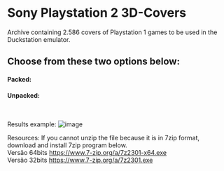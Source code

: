 # Sony Playstation 2 3D-Covers
Archive containing 2.586 covers of Playstation 1 games to be used in the Duckstation emulator.

<h2>Choose from these two options below:</h2>
<h4>Packed:</h4>
<h4>Unpacked:</h4>
<br>

Results example:
![image](https://github.com/andercard0/Playstation2_3DCovers/assets/43047877/22aa4a66-fbcc-4d07-848e-5e365b57bac0)


Resources:
If you cannot unzip the file because it is in 7zip format, download and install 7zip program below.
<br> Versão 64bits https://www.7-zip.org/a/7z2301-x64.exe
<br> Versão 32bits https://www.7-zip.org/a/7z2301.exe
